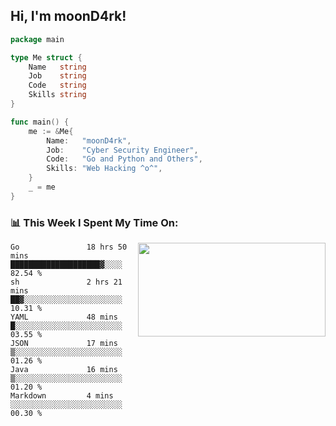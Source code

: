 <h2> Hi, I'm moonD4rk!</h2>

```go
package main

type Me struct {
	Name   string
	Job    string
	Code   string
	Skills string
}

func main() {
	me := &Me{
		Name:   "moonD4rk",
		Job:    "Cyber Security Engineer",
		Code:   "Go and Python and Others",
		Skills: "Web Hacking ^o^",
	}
	_ = me
}
```

<h3>📊 This Week I Spent My Time On:</h3>
<img align='right' src="https://github-readme-stats.vercel.app/api?username=moond4rk&show_icons=true&theme=radical", width="300" height="150">

<!--START_SECTION:waka-->

```text
Go               18 hrs 50 mins  ████████████████████▓░░░░   82.54 %
sh               2 hrs 21 mins   ██▓░░░░░░░░░░░░░░░░░░░░░░   10.31 %
YAML             48 mins         █░░░░░░░░░░░░░░░░░░░░░░░░   03.55 %
JSON             17 mins         ▒░░░░░░░░░░░░░░░░░░░░░░░░   01.26 %
Java             16 mins         ▒░░░░░░░░░░░░░░░░░░░░░░░░   01.20 %
Markdown         4 mins          ░░░░░░░░░░░░░░░░░░░░░░░░░   00.30 %
```

<!--END_SECTION:waka-->

